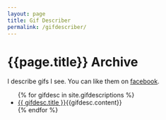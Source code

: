 ```yaml
---
layout: page
title: Gif Describer
permalink: /gifdescriber/
---
```


# {{page.title}} Archive

I describe gifs I see. You can like them on [facebook](https://www.facebook.com/gifdescriber/).
<div class="home">
   <ul class="post-list">
    {% for gifdesc in site.gifdescriptions %}
        <li><a href="{{ meme.url }}">{{ gifdesc.title }}</a><span>{{gifdesc.content}}</span></li>
    {% endfor %}
  </ul>
</div>